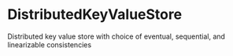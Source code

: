 # DistributedKeyValueStore
Distributed key value store with choice of eventual, sequential, and linearizable consistencies
